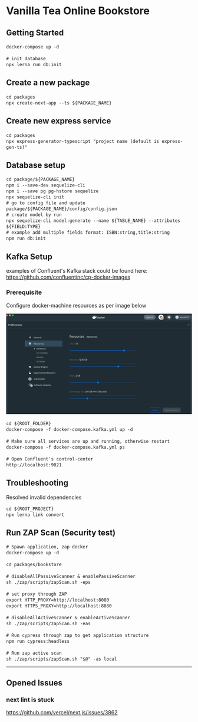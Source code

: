 # Vanilla Tea Online Bookstore

## Getting Started

```shell
docker-compose up -d

# init database
npx lerna run db:init
```

## Create a new package

```shell
cd packages
npx create-next-app --ts ${PACKAGE_NAME}
```

## Create new express service

```shell
cd packages
npx express-generator-typescript "project name (default is express-gen-ts)"
```

## Database setup

```shell
cd package/${PACKAGE_NAME}
npm i --save-dev sequelize-cli
npm i --save pg pg-hstore sequelize
npx sequelize-cli init
# go to config file and update package/${PACKAGE_NAME}/config/config.json
# create model by run
npx sequelize-cli model:generate --name ${TABLE_NAME} --attributes ${FIELD:TYPE}
# example add multiple fields format: ISBN:string,title:string
npm run db:init
```

## Kafka Setup

examples of Confluent's Kafka stack could be found here: https://github.com/confluentinc/cp-docker-images

### Prerequisite

Configure docker-machine resources as per image below

![](./docs/img/kafka_docker_resources.png)

```shell
cd ${ROOT_FOLDER}
docker-compose -f docker-compose.kafka.yml up -d

# Make sure all services are up and running, otherwise restart
docker-compose -f docker-compose.kafka.yml ps

# Open Confluent's control-center
http://localhost:9021
```

## Troubleshooting

Resolved invalid dependencies

```shell
cd ${ROOT_PROJECT}
npx lerna link convert
```

## Run ZAP Scan (Security test)

```shell
# Spawn application, zap docker 
docker-compose up -d

cd packages/bookstore

# disableAllPassiveScanner & enablePassiveScanner
sh ./zap/scripts/zapScan.sh -eps

# set proxy through ZAP
export HTTP_PROXY=http://localhost:8080
export HTTPS_PROXY=http://localhost:8080

# disableAllActiveScanner & enableActiveScanner
sh ./zap/scripts/zapScan.sh -eas

# Run cypress through zap to get application structure
npm run cypress:headless

# Run zap active scan 
sh ./zap/scripts/zapScan.sh "$@" -as local
```

---

## Opened Issues

### next lint is stuck

https://github.com/vercel/next.js/issues/3862
